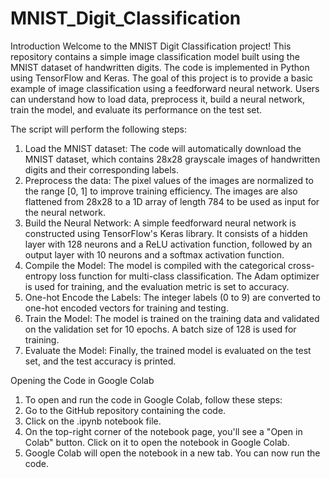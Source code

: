 # MNIST_Digit_Classification
Introduction
Welcome to the MNIST Digit Classification project! This repository contains a simple image classification model built using the MNIST dataset of handwritten digits. The code is implemented in Python using TensorFlow and Keras.
The goal of this project is to provide a basic example of image classification using a feedforward neural network. Users can understand how to load data, preprocess it, build a neural network, train the model, and evaluate its performance on the test set.

The script will perform the following steps:
1. Load the MNIST dataset: The code will automatically download the MNIST dataset, which contains 28x28 grayscale images of handwritten digits and their corresponding labels.
2. Preprocess the data: The pixel values of the images are normalized to the range [0, 1] to improve training efficiency. The images are also flattened from 28x28 to a 1D array of length 784 to be used as input for the neural network.
3. Build the Neural Network: A simple feedforward neural network is constructed using TensorFlow's Keras library. It consists of a hidden layer with 128 neurons and a ReLU activation function, followed by an output layer with 10 neurons and a softmax activation function.
4. Compile the Model: The model is compiled with the categorical cross-entropy loss function for multi-class classification. The Adam optimizer is used for training, and the evaluation metric is set to accuracy.
5. One-hot Encode the Labels: The integer labels (0 to 9) are converted to one-hot encoded vectors for training and testing.
6. Train the Model: The model is trained on the training data and validated on the validation set for 10 epochs. A batch size of 128 is used for training.
7. Evaluate the Model: Finally, the trained model is evaluated on the test set, and the test accuracy is printed.
   
Opening the Code in Google Colab
1. To open and run the code in Google Colab, follow these steps:
2. Go to the GitHub repository containing the code.
3. Click on the .ipynb notebook file.
4. On the top-right corner of the notebook page, you'll see a "Open in Colab" button. Click on it to open the notebook in Google Colab.
5. Google Colab will open the notebook in a new tab. You can now run the code.
